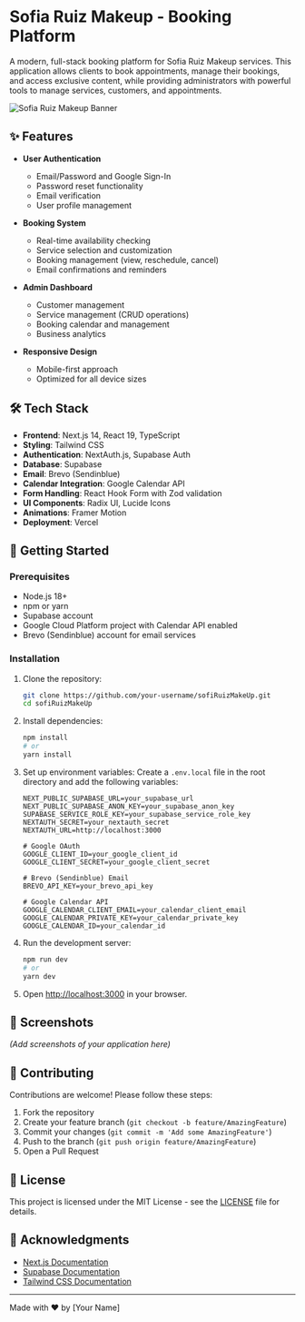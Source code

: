 # Sofia Ruiz Makeup - Booking Platform

A modern, full-stack booking platform for Sofia Ruiz Makeup services. This application allows clients to book appointments, manage their bookings, and access exclusive content, while providing administrators with powerful tools to manage services, customers, and appointments.

![Sofia Ruiz Makeup Banner](https://via.placeholder.com/1200x400?text=Sofia+Ruiz+Makeup)

## ✨ Features

- **User Authentication**
  - Email/Password and Google Sign-In
  - Password reset functionality
  - Email verification
  - User profile management

- **Booking System**
  - Real-time availability checking
  - Service selection and customization
  - Booking management (view, reschedule, cancel)
  - Email confirmations and reminders

- **Admin Dashboard**
  - Customer management
  - Service management (CRUD operations)
  - Booking calendar and management
  - Business analytics

- **Responsive Design**
  - Mobile-first approach
  - Optimized for all device sizes

## 🛠️ Tech Stack

- **Frontend**: Next.js 14, React 19, TypeScript
- **Styling**: Tailwind CSS
- **Authentication**: NextAuth.js, Supabase Auth
- **Database**: Supabase
- **Email**: Brevo (Sendinblue)
- **Calendar Integration**: Google Calendar API
- **Form Handling**: React Hook Form with Zod validation
- **UI Components**: Radix UI, Lucide Icons
- **Animations**: Framer Motion
- **Deployment**: Vercel

## 🚀 Getting Started

### Prerequisites

- Node.js 18+
- npm or yarn
- Supabase account
- Google Cloud Platform project with Calendar API enabled
- Brevo (Sendinblue) account for email services

### Installation

1. Clone the repository:
   ```bash
   git clone https://github.com/your-username/sofiRuizMakeUp.git
   cd sofiRuizMakeUp
   ```

2. Install dependencies:
   ```bash
   npm install
   # or
   yarn install
   ```

3. Set up environment variables:
   Create a `.env.local` file in the root directory and add the following variables:
   ```
   NEXT_PUBLIC_SUPABASE_URL=your_supabase_url
   NEXT_PUBLIC_SUPABASE_ANON_KEY=your_supabase_anon_key
   SUPABASE_SERVICE_ROLE_KEY=your_supabase_service_role_key
   NEXTAUTH_SECRET=your_nextauth_secret
   NEXTAUTH_URL=http://localhost:3000
   
   # Google OAuth
   GOOGLE_CLIENT_ID=your_google_client_id
   GOOGLE_CLIENT_SECRET=your_google_client_secret
   
   # Brevo (Sendinblue) Email
   BREVO_API_KEY=your_brevo_api_key
   
   # Google Calendar API
   GOOGLE_CALENDAR_CLIENT_EMAIL=your_calendar_client_email
   GOOGLE_CALENDAR_PRIVATE_KEY=your_calendar_private_key
   GOOGLE_CALENDAR_ID=your_calendar_id
   ```

4. Run the development server:
   ```bash
   npm run dev
   # or
   yarn dev
   ```

5. Open [http://localhost:3000](http://localhost:3000) in your browser.

## 📱 Screenshots

*(Add screenshots of your application here)*

## 🤝 Contributing

Contributions are welcome! Please follow these steps:

1. Fork the repository
2. Create your feature branch (`git checkout -b feature/AmazingFeature`)
3. Commit your changes (`git commit -m 'Add some AmazingFeature'`)
4. Push to the branch (`git push origin feature/AmazingFeature`)
5. Open a Pull Request

## 📄 License

This project is licensed under the MIT License - see the [LICENSE](LICENSE) file for details.

## 🙏 Acknowledgments

- [Next.js Documentation](https://nextjs.org/docs)
- [Supabase Documentation](https://supabase.com/docs)
- [Tailwind CSS Documentation](https://tailwindcss.com/docs)

---

Made with ❤️ by [Your Name]

